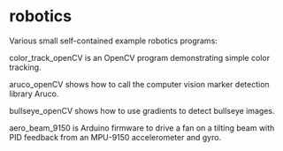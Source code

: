 robotics
========

Various small self-contained example robotics programs:

color_track_openCV is an OpenCV program demonstrating simple color tracking.

aruco_openCV shows how to call the computer vision marker detection library Aruco.

bullseye_openCV shows how to use gradients to detect bullseye images.

aero_beam_9150 is Arduino firmware to drive a fan on a tilting beam with PID feedback from an MPU-9150 accelerometer and gyro.

